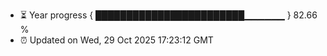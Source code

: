 - ⏳ Year progress { ████████████████████████▁▁▁▁▁▁ } 82.66 %
- ⏰ Updated on Wed, 29 Oct 2025 17:23:12 GMT

